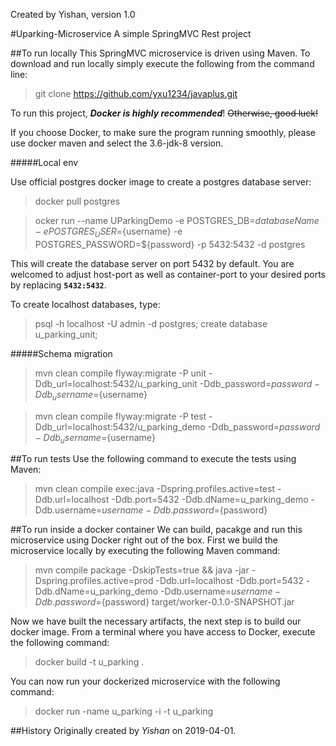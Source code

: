 Created by Yishan, version 1.0

#Uparking-Microservice
A simple SpringMVC Rest project

##To run locally
This SpringMVC microservice is driven using Maven. To download and run locally simply execute the following from the command line:

> git clone https://github.com/yxu1234/javaplus.git

To run this project, **_Docker is highly recommended_**! ~~Otherwise, good luck!~~

If you choose Docker, to make sure the program running smoothly, please use docker maven and select the 3.6-jdk-8 version.

#####Local env

Use official postgres docker image to create a postgres database server:

>docker pull postgres

>ocker run --name UParkingDemo -e POSTGRES_DB=${databaseName} -e POSTGRES_USER=${username} -e POSTGRES_PASSWORD=${password} -p 5432:5432 -d postgres

This will create the database server on port 5432 by default. You are welcomed to adjust host-port as well as container-port to your desired ports by replacing **`5432:5432`**.

To create localhost databases, type:
> psql -h localhost -U admin -d postgres;
>create database u_parking_unit;

#####Schema migration

> mvn clean compile flyway:migrate -P unit -Ddb_url=localhost:5432/u_parking_unit -Ddb_password=${password} -Ddb_username=${username}

> mvn clean compile flyway:migrate -P test -Ddb_url=localhost:5432/u_parking_demo -Ddb_password=${password} -Ddb_username=${username}


##To run tests
Use the following command to execute the tests using Maven:
> mvn clean compile exec:java -Dspring.profiles.active=test -Ddb.url=localhost -Ddb.port=5432 -Ddb.dName=u_parking_demo -Ddb.username=${username} -Ddb.password=${password}


##To run inside a docker container
We can build, pacakge and run this microservice using Docker right out of the box. First we build the microservice locally by executing the following Maven command:

> mvn compile package -DskipTests=true && java -jar -Dspring.profiles.active=prod -Ddb.url=localhost -Ddb.port=5432 -Ddb.dName=u_parking_demo -Ddb.username=${username} -Ddb.password=${password} target/worker-0.1.0-SNAPSHOT.jar  

Now we have built the necessary artifacts, the next step is to build our docker image. From a terminal where you have access to Docker, execute the following command:

> docker build -t u_parking .

You can now run your dockerized microservice with the following command:

> docker run -name u_parking -i -t u_parking

##History
Originally created by _Yishan_ on 2019-04-01.
